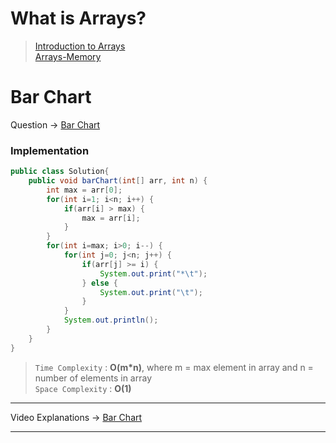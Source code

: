 # What is Arrays?
> [Introduction to Arrays](https://youtu.be/RdcvXoM3ZYM?list=PL-Jc9J83PIiHOV7lm2uSw4ZiVsIRsGS6r)     
> [Arrays-Memory](https://youtu.be/QolHb2UaFJc?list=PL-Jc9J83PIiHOV7lm2uSw4ZiVsIRsGS6r)
# Bar Chart
Question -> [Bar Chart](https://www.pepcoding.com/resources/online-java-foundation/function-and-arrays/bar-chart-official/ojquestion)    

### Implementation
```java
public class Solution{
    public void barChart(int[] arr, int n) {
        int max = arr[0];
        for(int i=1; i<n; i++) {
            if(arr[i] > max) {
                max = arr[i];
            }
        }
        for(int i=max; i>0; i--) {
            for(int j=0; j<n; j++) {
                if(arr[j] >= i) {
                    System.out.print("*\t");
                } else {
                    System.out.print("\t");
                }
            }
            System.out.println();
        }
    }  
}
```
> `Time Complexity` : **O(m*n)**, where m = max element in array and n = number of elements in array       
> `Space Complexity` : **O(1)**
---
Video Explanations -> [Bar Chart](https://youtu.be/L-0IxqvYQKs?list=PL-Jc9J83PIiHOV7lm2uSw4ZiVsIRsGS6r)   
<hr>
